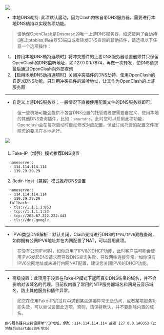 ![](https://github.com/vernesong/OpenClash/raw/master/img/set2.png)
* 本地DNS劫持: 此项默认启动，因为Clash内核自带DNS服务器，需要进行本地DNS劫持以实现各项功能。

> 请确保OpenClash是Dnsmasq的唯一上游DNS服务器，如您使用了会劫持(通过iptables)路由器53端口或者转发DNS查询的其他插件，请选择以下任意一个选项操作：

1. 【停用本地DNS劫持选项时】将冲突插件的上游DNS服务器设置删除并只保留OpenClash的DNS监听地址，如:127.0.0.1:7874，再做一次转发，使DNS请求最后通过OpenClash向外部查询
2. 【启用本地DNS劫持选项时】关闭冲突插件的DNS劫持，使用OpenClash的自定义DNS功能，只启用冲突插件的监听地址，让其作为OpenClash的上游服务器


***

* 自定义上游DNS服务器：一般情况下直接使用配置文件的DNS服务器即可。
> 但一些机场可能会提供不包含DNS设置的托管或者您需要自定义、使用本地的其他DNS查询插件，比如：`smartdns`。此时您可以启用此项功能，Openclash会在每次启动时自动修改对应配置，保证订阅托管的配置文件按照您的要求在本地运行。

![](https://github.com/vernesong/OpenClash/raw/master/img/set9.png)

###
1. Fake-IP（增强）模式推荐DNS设置
```
  nameserver:
  - 114.114.114.114
  - 119.29.29.29
```
2. Redir-Host（兼容）模式推荐DNS设置
```
  nameserver:
  - 114.114.114.114
  - 119.29.29.29
  fallback:
  - tls://1.1.1.1:853
  - tcp://1.1.1.1:53
  - tcp://208.67.222.222:443
  - tls://dns.google
```
***

* IPV6类型DNS解析：默认关闭，Clash支持进行DNS的`IPV4/IPV6`双栈查询，如你拥有公网IPV6地址并在内网配置了NAT，可以启用此项。
> 在没有公网IPV6时，如你启用了IPV6的DHCP功能，此时客户端可能会使用IPV6发起DNS请求而导致DNS查询失败，导致网络连接异常。如你没有IPV6公网地址或未进行内网NAT配置，建议您关闭IPV6的DHCP功能。

***

* 高级设置：此项用于设置在Fake-IP模式下返回真实DNS结果的域名，并不会影响对该域名的代理。目前仅内置了常用的NTP服务器域名和网易云音乐域名，防止其他服务和插件异常。
> 如您在使用Fake-IP的过程中遇到某些连接异常无法访问，或者某项服务功能失效，可以尝试设置此选项，否则，请保持默认，并不要删除内置的域名。
```
DNS服务器只支持设置单个IP地址，例如：114.114.114.114 或者 127.0.0.1#6053（此地址为smartdns监听地址）